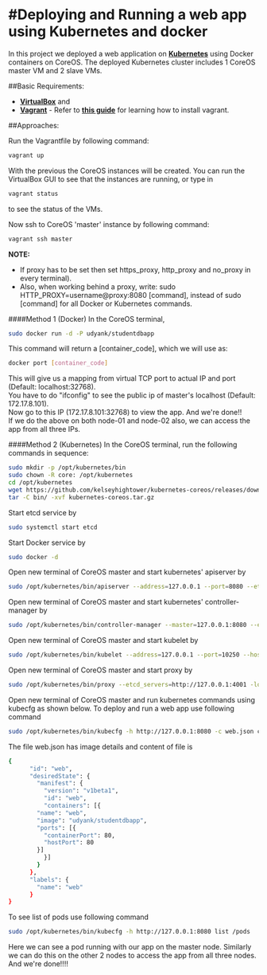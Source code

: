#Deploying and Running a web app using Kubernetes and docker
==================
In this project we deployed a web application on **[Kubernetes](http://kubernetes.io)** using Docker containers on CoreOS. 
The deployed Kubernetes cluster includes 1 CoreOS master VM and 2 slave VMs.

##Basic Requirements: 
 - **[VirtualBox](https://www.virtualbox.org/wiki/Linux_Downloads)** and 
 - **[Vagrant](https://www.vagrantup.com/downloads.html)** - Refer to **[this guide](https://coreos.com/kubernetes/docs/latest/kubernetes-on-vagrant.html)** for learning how to install vagrant.

##Approaches:

Run the Vagrantfile by following command:
~~~ sh
vagrant up
~~~
With the previous the CoreOS instances will be created. You can run the VirtualBox GUI to see that the instances are running, or type in
~~~ sh
vagrant status
~~~
to see the status of the VMs.

Now ssh to CoreOS 'master' instance by following command:
~~~ sh
vagrant ssh master
~~~
**NOTE:**
- If proxy has to be set then set https_proxy, http_proxy and no_proxy in every terminal).
- Also, when working behind a proxy, write: sudo HTTP_PROXY=username@proxy:8080 [command], instead of sudo [command] for all 
  Docker or Kubernetes commands. 

####Method 1 (Docker)
In the CoreOS terminal, 
~~~ sh
sudo docker run -d -P udyank/studentdbapp
~~~
This command will return a [container_code], which we will use as:
~~~ sh
docker port [container_code] 
~~~ 
This will give us a mapping from virtual TCP port to actual IP and port (Default: localhost:32768). <br/>
You have to do "ifconfig" to see the public ip of master's localhost (Default: 172.17.8.101). <br/>
Now go to this IP (172.17.8.101:32768) to view the app. And we're done!! <br/>
If we do the above on both node-01 and node-02 also, we can access the app from all three IPs. <br/>



####Method 2 (Kubernetes)
In the CoreOS terminal, run the following commands in sequence: 
~~~ sh
sudo mkdir -p /opt/kubernetes/bin 
sudo chown -R core: /opt/kubernetes
cd /opt/kubernetes
wget https://github.com/kelseyhightower/kubernetes-coreos/releases/download/v0.0.1/kubernetes-coreos.tar.gz
tar -C bin/ -xvf kubernetes-coreos.tar.gz
~~~
Start etcd service by 
~~~ sh
sudo systemctl start etcd
~~~
Start Docker service by 
~~~ sh
sudo docker -d
~~~
Open new terminal of CoreOS master and start kubernetes' apiserver by 
~~~ sh
sudo /opt/kubernetes/bin/apiserver --address=127.0.0.1 --port=8080 --etcd_servers=http://127.0.0.1:4001 --machines=127.0.0.1 --logtostderr=true
~~~
Open new terminal of CoreOS master and start kubernetes' controller-manager by 
~~~ sh
sudo /opt/kubernetes/bin/controller-manager --master=127.0.0.1:8080 --etcd_servers=http://127.0.0.1:4001 --logtostderr=true
~~~
Open new terminal of CoreOS master and start kubelet by 
~~~ sh 
sudo /opt/kubernetes/bin/kubelet --address=127.0.0.1 --port=10250 --hostname_override=127.0.0.1 --etcd_servers=http://127.0.0.1:4001 --logtostderr=true
~~~
Open new terminal of CoreOS master and start proxy by 
~~~ sh
sudo /opt/kubernetes/bin/proxy --etcd_servers=http://127.0.0.1:4001 -logtostderr=true
~~~

Open new terminal of CoreOS master and run kubernetes commands using kubecfg as shown below.
To deploy and run a web app use following command
~~~ sh
sudo /opt/kubernetes/bin/kubecfg -h http://127.0.0.1:8080 -c web.json create /pods
~~~
The file web.json has image details and content of file is 
~~~ sh
{
      "id": "web",
      "desiredState": {
        "manifest": {
          "version": "v1beta1",
          "id": "web",
          "containers": [{
        "name": "web",
        "image": "udyank/studentdbapp",
        "ports": [{
          "containerPort": 80,
          "hostPort": 80
        }]
          }]
        }
      },
      "labels": {
        "name": "web"
      }
}

~~~

To see list of pods use following command 
~~~ sh
sudo /opt/kubernetes/bin/kubecfg -h http://127.0.0.1:8080 list /pods
~~~
Here we can see a pod running with our app on the master node. Similarly we can do this on the other 2 nodes to access the app from all three nodes.
And we're done!!!!

